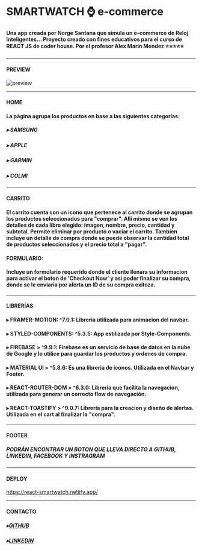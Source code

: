 # SMARTWATCH ⌚ e-commerce

#### Una app creada por Norge Santana que simula un e-commerce de Reloj Inteligentes... Proyecto creado con fines educativos para el curso de REACT JS de coder house. Por el profesor Alex Marin Mendez ⭐⭐⭐⭐⭐

---

#### PREVIEW

<img wid src="videos\PagePreview.gif" alt="preview" width="auto"></img>

---

#### HOME

#### La página agrupa los productos en base a las siguientes categorías:

##### ▸ SAMSUNG

##### ▸ APPLE

##### ▸ GARMIN

##### ▸ COLMI

---

#### CARRITO

#### El carrito cuenta con un icono que pertenece al carrito donde se agrupan los productos seleccionados para "comprar". Allí mismo se ven los detalles de cada libro elegido: imagen, nombre, precio, cantidad y subtotal. Permite eliminar por producto o vaciar el carrito. Tambien incluye un detalle de compra donde se puede observar la cantidad total de productos seleccionados y el precio total a "pagar".

#### FORMULARIO:

#### Incluye un formulario requerido donde el cliente llenara su informacion para activar el boton de 'Checkout Now' y asi poder finalizar su compra, donde se le enviaria por alerta un ID de su compra exitoza.

---

#### LIBRERÍAS

#### ▸ FRAMER-MOTION: ^7.0.1: Libreria utilizada para animacion del navbar.

#### ▸ STYLED-COMPONENTS: ^5.3.5: App estilizada por Style-Components.

#### ▸ FIREBASE > ^9.9.1: Firebase es un servicio de base de datos en la nube de Google y lo utilice para guardar los productos y ordenes de compra.

#### ▸ MATERIAL UI > ^5.8.6: Es una libreria de iconos. Utilizada en el Navbar y Footer.

#### ▸ REACT-ROUTER-DOM > ^6.3.0: Librería que facilita la navegacion, utilizada para generar un correcto flow de navegación.

#### ▸ REACT-TOASTIFY > ^9.0.7: Librería para la creacion y diseño de alertas. Utilizada en el cart al finalizar la "compra".

---

#### FOOTER

##### PODRÁN ENCONTRAR UN BOTON QUE LLEVA DIRECTO A GITHUB, LINKEDIN, FACEBOOK Y INSTRAGRAM

---

#### DEPLOY

https://react-smartwatch.netlify.app/

---

#### CONTACTO

##### ▸[GITHUB](https://github.com/Norgito)

##### ▸[LINKEDIN](https://www.linkedin.com/in/norgesantana/)
